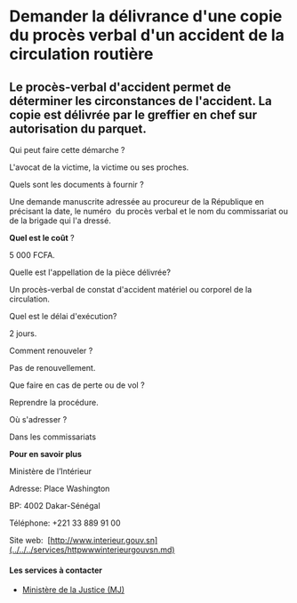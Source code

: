 # Demander la délivrance d'une copie du procès verbal d'un accident de la circulation routière

Le procès-verbal d'accident permet de déterminer les circonstances de l'accident. La copie est délivrée par le greffier en chef sur autorisation du parquet.
------------------------------------------------------------------------------------------------------------------------------------------------------------

Qui peut faire cette démarche ?

L'avocat de la victime, la victime ou ses proches.

Quels sont les documents à fournir ?

Une demande manuscrite adressée au procureur de la République en précisant la date, le numéro  du procès verbal et le nom du commissariat ou de la brigade qui l'a dressé.

**Quel est le coût** ?

5 000 FCFA.  

Quelle est l'appellation de la pièce délivrée?

Un procès-verbal de constat d'accident matériel ou corporel de la circulation.  

Quel est le délai d'exécution?

2 jours.

Comment renouveler ?

Pas de renouvellement.

Que faire en cas de perte ou de vol ?

Reprendre la procédure.  

Où s'adresser ?

Dans les commissariats

**Pour en savoir plus**

Ministère de l’Intérieur   

Adresse: Place Washington

BP: 4002 Dakar-Sénégal  

Téléphone: +221 33 889 91 00

Site web:  [http://www.interieur.gouv.sn](../../../services/httpwwwinterieurgouvsn.md)

#### Les services à contacter

*   [Ministère de la Justice (MJ)](../../../services/ministere-de-la-justice-mj.md)